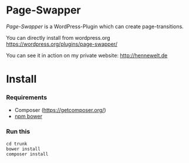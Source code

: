 # Page-Swapper
*Page-Swapper* is a WordPress-Plugin which can create page-transitions.

You can directly install from wordpress.org
https://wordpress.org/plugins/page-swapper/

You can see it in action on my private website:
http://hennewelt.de


# Install
### Requirements
- Composer (https://getcomposer.org/)
- [npm bower](http://bower.io/)

### Run this
```
cd trunk
bower install
composer install
```

